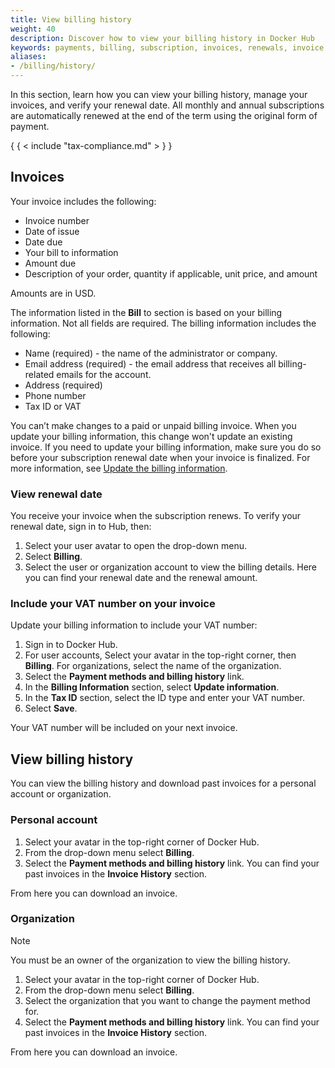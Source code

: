 ```yaml
---
title: View billing history
weight: 40
description: Discover how to view your billing history in Docker Hub
keywords: payments, billing, subscription, invoices, renewals, invoice management, billing administration
aliases:
- /billing/history/
---
```


In this section, learn how you can view your billing history, manage your invoices, and verify your renewal date. All monthly and annual subscriptions are automatically renewed at the end of the term using the original form of payment.

{ { < include "tax-compliance.md" > } }

## Invoices

Your invoice includes the following:

- Invoice number
- Date of issue
- Date due
- Your bill to information
- Amount due
- Description of your order, quantity if applicable, unit price, and amount

Amounts are in USD.

The information listed in the **Bill** to section is based on your billing information. Not all fields are required. The billing information includes the following:

- Name (required) - the name of the administrator or company.
- Email address (required) - the email address that receives all billing-related emails for the account.
- Address (required)
- Phone number
- Tax ID or VAT

You can’t make changes to a paid or unpaid billing invoice. When you update your billing information, this change won't update an existing invoice. If you need to update your billing information, make sure you do so before your subscription renewal date when your invoice is finalized. For more information, see [Update the billing information](details.md).

### View renewal date

You receive your invoice when the subscription renews. To verify your renewal date, sign in to Hub, then:

1. Select your user avatar to open the drop-down menu.
2. Select **Billing**.
3. Select the user or organization account to view the billing details. Here you can find your renewal date and the renewal amount.

### Include your VAT number on your invoice

Update your billing information to include your VAT number:

1. Sign in to Docker Hub.
2. For user accounts, Select your avatar in the top-right corner, then **Billing**. For organizations, select the name of the organization.
3. Select the **Payment methods and billing history** link.
4. In the **Billing Information** section, select **Update information**.
5. In the **Tax ID** section, select the ID type and enter your VAT number.
6. Select **Save**.

Your VAT number will be included on your next invoice.

## View billing history

You can view the billing history and download past invoices for a personal account or organization.

### Personal account

1. Select your avatar in the top-right corner of Docker Hub.
2. From the drop-down menu select **Billing**.
3. Select the **Payment methods and billing history** link.
    You can find your past invoices in the **Invoice History** section.

From here you can download an invoice.

### Organization

> [!NOTE]
>
> You must be an owner of the organization to view the billing history.

1. Select your avatar in the top-right corner of Docker Hub.
2. From the drop-down menu select **Billing**.
3. Select the organization that you want to change the payment method for.
4. Select the **Payment methods and billing history** link.
    You can find your past invoices in the **Invoice History** section.

From here you can download an invoice.
